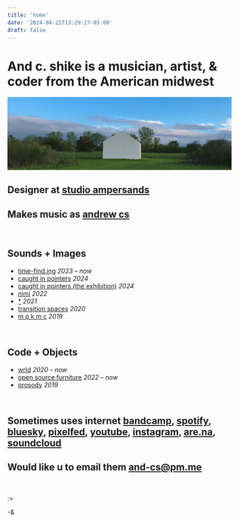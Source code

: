 ```yaml
---
title: 'home'
date: '2024-04-21T13:29:27-05:00'
draft: false
---
```


# And c. shike is a musician, artist, & coder from the American midwest

![A large white concrete sculpture of a house in a prairie](house-divided.png)

## Designer at [studio ampersands](https://ampersands.space/)

## Makes music as [andrew cs](https://andrewcs.bandcamp.com/)

<br>

## Sounds + Images

-   [time-find.ing](https://time-find.ing) _2023 – now_
-   [caught in pointers](https://leavingrecords.com/caught-in-pointers) _2024_
-   [caught in pointers (the exhibition)](https://pointers.space/) _2024_
-   [nimi](https://cached.media/nimi) _2022_
-   [\*](https://leavingrecords.com/asterisk) _2021_
-   [transition spaces](https://andrewcs.bandcamp.com/album/transition-spaces) _2020_
-   [m p k m c](https://andrewcs.bandcamp.com/album/m-p-k-m-c) _2019_

<br>

## Code + Objects

-   [wrld](./pages/wrld) _2020 – now_
-   [open source furniture](./pages/furniture) _2022 – now_
-   [prosody](https://github.com/andr-ew/prosody) _2019_

<br>

## Sometimes uses internet [bandcamp](https://andrewcs.bandcamp.com/), [spotify](https://open.spotify.com/artist/7Fv7NaEJyV1PKy9PURdZFx), [bluesky](), [pixelfed](), [youtube](https://www.youtube.com/@andrewcs_), [instagram](https://instagram.com/@_and.rew__), [are.na](https://www.are.na/andrew-cs), [soundcloud](https://soundcloud.com/a-ndrewcs)

## Would like u to email them [and-cs@pm.me](mailto:and-cs@pm.me)

<br>

:>

-&
